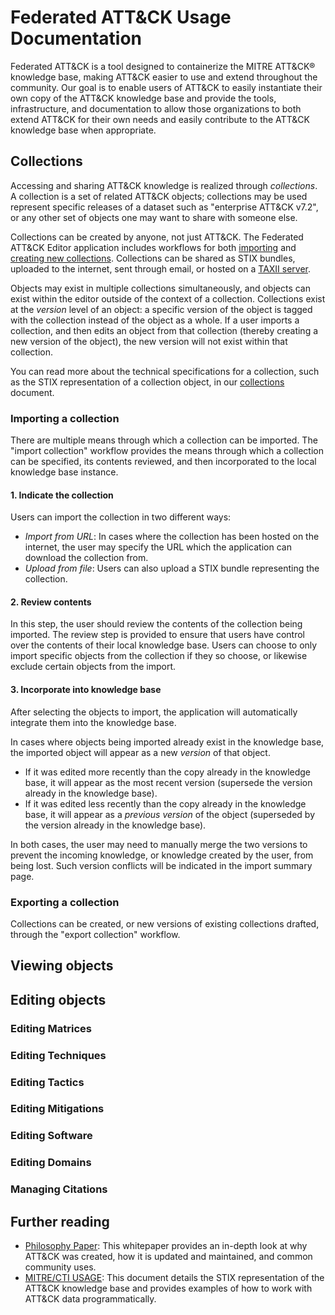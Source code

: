 <!-- This document shows up in-app as the root help page document -->
# Federated ATT&CK Usage Documentation

Federated ATT&CK is a tool designed to containerize the MITRE ATT&CK&reg; knowledge base, making ATT&CK easier to use and extend throughout the community. Our goal is to enable users of ATT&CK to easily instantiate their own copy of the ATT&CK knowledge base and provide the tools, infrastructure, and documentation to allow those organizations to both extend ATT&CK for their own needs and easily contribute to the ATT&CK knowledge base when appropriate.

## Collections

Accessing and sharing ATT&CK knowledge is realized through _collections_. A collection is a set of related ATT&CK objects; collections may be used represent specific releases of a dataset such as "enterprise ATT&CK v7.2", or any other set of objects one may want to share with someone else. 

Collections can be created by anyone, not just ATT&CK. The Federated ATT&CK Editor application includes workflows for both [importing](#importing-a-collection) and [creating new collections](#exporting-a-collection). Collections can be shared as STIX bundles, uploaded to the internet, sent through email, or hosted on a [TAXII server](https://oasis-open.github.io/cti-documentation/taxii/intro.html). 

Objects may exist in multiple collections simultaneously, and objects can exist within the editor outside of the context of a collection. Collections exist at the _version_ level of an object: a specific version of the object is tagged with the collection instead of the object as a whole. If a user imports a collection, and then edits an object from that collection (thereby creating a new version of the object), the new version will not exist within that collection.

You can read more about the technical specifications for a collection, such as the STIX representation of a collection object, in our [collections](/docs/collections) document.

### Importing a collection
There are multiple means through which a collection can be imported. The "import collection" workflow provides the means through which a collection can be specified, its contents reviewed, and then incorporated to the local knowledge base instance.

#### 1. Indicate the collection
Users can import the collection in two different ways:
- *Import from URL*: In cases where the collection has been hosted on the internet, the user may specify the URL which the application can download the collection from.
- *Upload from file*: Users can also upload a STIX bundle representing the collection.

#### 2. Review contents
In this step, the user should review the contents of the collection being imported. The review step is provided to ensure that users have control over the contents of their local knowledge base. Users can choose to only import specific objects from the collection if they so choose, or likewise exclude certain objects from the import. 

#### 3. Incorporate into knowledge base
After selecting the objects to import, the application will automatically integrate them into the knowledge base. 

In cases where objects being imported already exist in the knowledge base, the imported object will appear as a new _version_ of that object. 
- If it was edited more recently than the copy already in the knowledge base, it will appear as the most recent version (supersede the version already in the knowledge base). 
- If it was edited less recently than the copy already in the knowledge base, it will appear as a _previous version_ of the object (superseded by the version already in the knowledge base).

In both cases, the user may need to manually merge the two versions to prevent the incoming knowledge, or knowledge created by the user, from being lost. Such version conflicts will be indicated in the import summary page.

### Exporting a collection
Collections can be created, or new versions of existing collections drafted, through the "export collection" workflow. 

## Viewing objects

## Editing objects

### Editing Matrices
### Editing Techniques
### Editing Tactics
### Editing Mitigations
### Editing Software
### Editing Domains

### Managing Citations



## Further reading
- [Philosophy Paper](https://attack.mitre.org/docs/ATTACK_Design_and_Philosophy_March_2020.pdf): This whitepaper provides an in-depth look at why ATT&CK was created, how it is updated and maintained, and common community uses.
- [MITRE/CTI USAGE](https://github.com/mitre/cti/blob/master/USAGE.md): This document details the STIX representation of the ATT&CK knowledge base and provides examples of how to work with ATT&CK data programmatically.
